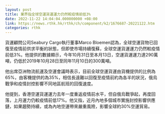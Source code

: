 ```yaml
---
layout: post
title: 業界指全球空運貨運運力仍然較疫情前低3%
date: 2022-11-22 14:04:04.000000000 +08:00
link: https://news.rthk.hk/rthk/ch/component/k2/1676687-20221122.htm
categories: rthk
---
```


貨運顧問公司Seabury Cargo執行董事Marco Bloemen認為，全球空運貨物已回復至疫情前供求平衡的狀態，但即使市場持續復蘇，全球空運貨運運力仍然較疫情前低3%。他提供的數據顯示，今年10月31日至本月13日，空運貨運運力達290萬噸，仍低於2019年10月28日至同年11月10日的300萬噸。

他出席亞洲物流航運及空運會議時表示，目前全球空運貨運由貨機提供的比例為65%，由客機提供的為35%，相信長遠難以回復至疫情前約為各半的狀況，俄烏戰爭和疫情封控影響不同地區航班的回復速度。

他提到，香港空運貨運運力去年一度重返疫情前水平，但自俄烏戰爭起，再度回落，上月運力仍較疫情前低17%。他又指，近月內地多個城市實施封控影響供應鏈，如果趨勢持續，或為內地空運帶來嚴重風險，影響全球約30%空運貿易。
